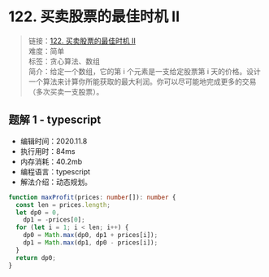 # 122. 买卖股票的最佳时机 II

> 链接：[122. 买卖股票的最佳时机 II](https://leetcode-cn.com/problems/best-time-to-buy-and-sell-stock-ii/)  
> 难度：简单  
> 标签：贪心算法、数组  
> 简介：给定一个数组，它的第 i 个元素是一支给定股票第 i 天的价格。设计一个算法来计算你所能获取的最大利润。你可以尽可能地完成更多的交易（多次买卖一支股票）。

## 题解 1 - typescript

- 编辑时间：2020.11.8
- 执行用时：84ms
- 内存消耗：40.2mb
- 编程语言：typescript
- 解法介绍：动态规划。

```typescript
function maxProfit(prices: number[]): number {
  const len = prices.length;
  let dp0 = 0,
    dp1 = -prices[0];
  for (let i = 1; i < len; i++) {
    dp0 = Math.max(dp0, dp1 + prices[i]);
    dp1 = Math.max(dp1, dp0 - prices[i]);
  }
  return dp0;
}
```
